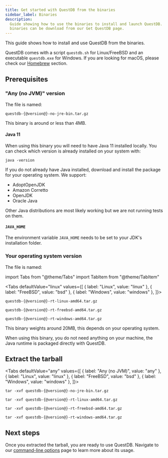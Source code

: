 ```yaml
---
title: Get started with QuestDB from the binaries
sidebar_label: Binaries
description:
  Guide showing how to use the binaries to install and launch QuestDB. The
  binaries can be download from our Get QuestDB page.
---
```


This guide shows how to install and use QuestDB from the binaries.

QuestDB comes with a script `questdb.sh` for Linux/FreeBSD and an executable
`questdb.exe` for Windows. If you are looking for macOS, please check our
[Homebrew](/docs/get-started/homebrew/) section.

## Prerequisites

### "Any (no JVM)" version

The file is named:

```shell
questdb-{@version@}-no-jre-bin.tar.gz
```

This binary is around or less than 4MB.

#### Java 11

When using this binary you will need to have Java 11 installed locally. You can
check which version is already installed on your system with:

```shell
java -version
```

If you do not already have Java installed, download and install the package for
your operating system. We support:

- AdoptOpenJDK
- Amazon Corretto
- OpenJDK
- Oracle Java

Other Java distributions are most likely working but we are not running tests on
them.

#### `JAVA_HOME`

The environment variable `JAVA_HOME` needs to be set to your JDK's installation
folder.

### Your operating system version

The file is named:

<!-- prettier-ignore-start -->

import Tabs from "@theme/Tabs"
import TabItem from "@theme/TabItem"

<Tabs defaultValue="linux" values={[
  { label: "Linux", value: "linux" },
  { label: "FreeBSD", value: "bsd" },
  { label: "Windows", value: "windows" },
]}>

<!-- prettier-ignore-end -->

<TabItem value="linux">


```shell
questdb-{@version@}-rt-linux-amd64.tar.gz
```

</TabItem>


<TabItem value="bsd">


```shell
questdb-{@version@}-rt-freebsd-amd64.tar.gz
```

</TabItem>


<TabItem value="windows">


```shell
questdb-{@version@}-rt-windows-amd64.tar.gz
```

</TabItem>


</Tabs>


This binary weights around 20MB, this depends on your operating system.

When using this binary, you do not need anything on your machine, the Java
runtime is packaged directly with QuestDB.

## Extract the tarball

<!-- prettier-ignore-start -->

<Tabs defaultValue="any" values={[
  { label: "Any (no JVM)", value: "any" },
  { label: "Linux", value: "linux" },
  { label: "FreeBSD", value: "bsd" },
  { label: "Windows", value: "windows" },
]}>

<!-- prettier-ignore-end -->

<TabItem value="any">


```shell
tar -xvf questdb-{@version@}-no-jre-bin.tar.gz
```

</TabItem>


<TabItem value="linux">


```shell
tar -xvf questdb-{@version@}-rt-linux-amd64.tar.gz
```

</TabItem>


<TabItem value="bsd">


```shell
tar -xvf questdb-{@version@}-rt-freebsd-amd64.tar.gz
```

</TabItem>


<TabItem value="windows">


```shell
tar -xvf questdb-{@version@}-rt-windows-amd64.tar.gz
```

</TabItem>


</Tabs>


## Next steps

Once you extracted the tarball, you are ready to use QuestDB. Navigate to our
[command-line options](/docs/reference/command-line-options/) page to learn more
about its usage.
